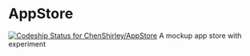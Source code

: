 # AppStore
[ ![Codeship Status for ChenShirley/AppStore](https://codeship.com/projects/189a0170-6cbf-0133-62fa-261517c79011/status?branch=master)](https://codeship.com/projects/115610)
A mockup app store with experiment
